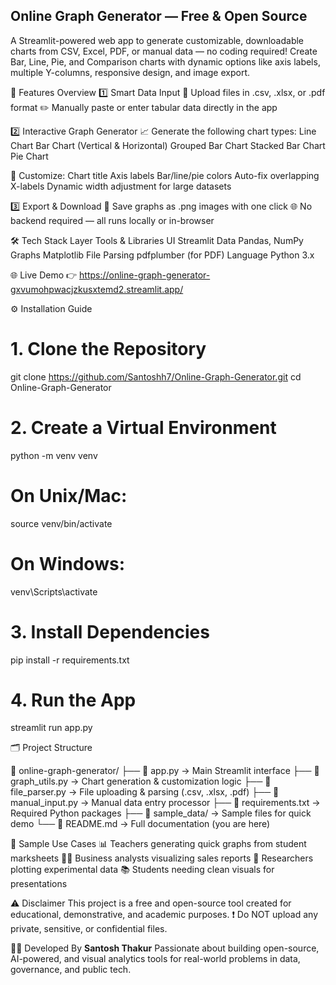 ## Online Graph Generator — Free & Open Source
A Streamlit-powered web app to generate customizable, downloadable charts from CSV, Excel, PDF, or manual data — no coding required!
Create Bar, Line, Pie, and Comparison charts with dynamic options like axis labels, multiple Y-columns, responsive design, and image export.

🚀 Features Overview
1️⃣ Smart Data Input
📂 Upload files in .csv, .xlsx, or .pdf format
✏️ Manually paste or enter tabular data directly in the app

2️⃣ Interactive Graph Generator
📈 Generate the following chart types:
Line Chart
Bar Chart (Vertical & Horizontal)
Grouped Bar Chart
Stacked Bar Chart
Pie Chart

🎨 Customize:
Chart title
Axis labels
Bar/line/pie colors
Auto-fix overlapping X-labels
Dynamic width adjustment for large datasets

3️⃣ Export & Download
💾 Save graphs as .png images with one click
🌐 No backend required — all runs locally or in-browser

🛠️ Tech Stack
Layer	Tools & Libraries
UI	Streamlit
Data	Pandas, NumPy
Graphs	Matplotlib
File Parsing	pdfplumber (for PDF)
Language	Python 3.x

🌐 Live Demo
👉 https://online-graph-generator-gxvumohpwacjzkusxtemd2.streamlit.app/

⚙️ Installation Guide
# 1. Clone the Repository
git clone https://github.com/Santoshh7/Online-Graph-Generator.git
cd Online-Graph-Generator

# 2. Create a Virtual Environment
python -m venv venv
# On Unix/Mac:
source venv/bin/activate
# On Windows:
venv\Scripts\activate

# 3. Install Dependencies
pip install -r requirements.txt

# 4. Run the App
streamlit run app.py

🗂️ Project Structure

📁 online-graph-generator/
├── 📄 app.py                  → Main Streamlit interface
├── 📄 graph_utils.py          → Chart generation & customization logic
├── 📄 file_parser.py          → File uploading & parsing (.csv, .xlsx, .pdf)
├── 📄 manual_input.py         → Manual data entry processor
├── 📄 requirements.txt        → Required Python packages
├── 📁 sample_data/            → Sample files for quick demo
└── 📄 README.md               → Full documentation (you are here)

📌 Sample Use Cases
📊 Teachers generating quick graphs from student marksheets
🧑‍💼 Business analysts visualizing sales reports
🧪 Researchers plotting experimental data
📚 Students needing clean visuals for presentations

⚠️ Disclaimer
This project is a free and open-source tool created for educational, demonstrative, and academic purposes.
❗ Do NOT upload any private, sensitive, or confidential files.

👨‍💻 Developed By
**Santosh Thakur**
Passionate about building open-source, AI-powered, and visual analytics tools for real-world problems in data, governance, and public tech.
